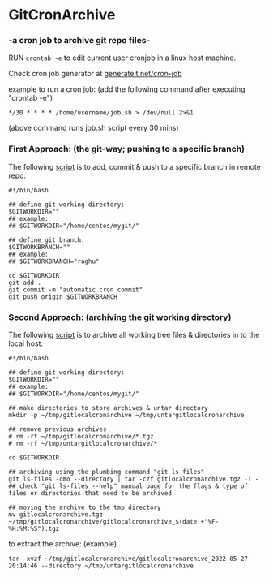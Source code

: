 # GitCronArchive
### -a cron job to archive git repo files-

RUN `crontab -e` to edit current user cronjob in a linux host machine.

Check cron job generator at [generateit.net/cron-job](https://www.generateit.net/cron-job/)

example to run a cron job: (add the following command after executing "crontab -e")

`*/30 * * * * /home/username/job.sh > /dev/null 2>&1`

(above command runs job.sh script every 30 mins)





### First Approach: (the git-way; pushing to a specific branch)

The following [script](https://github.com/raghavendramallela/gitcronarchive/blob/main/gitcronpush.sh) is to add, commit & push to a specific branch in remote repo:

```
#!/bin/bash

## define git working directory:
$GITWORKDIR=""
## example:
## $GITWORKDIR="/home/centos/mygit/"

## define git branch:
$GITWORKBRANCH=""
## example:
## $GITWORKBRANCH="raghu"

cd $GITWORKDIR
git add .
git commit -m "automatic cron commit"
git push origin $GITWORKBRANCH

```

### Second Approach: (archiving the git working directory)

The following [script](https://github.com/raghavendramallela/gitcronarchive/blob/main/gitcronarchive.sh) is to archive all working tree files & directories in to the local host:


```
#!/bin/bash

## define git working directory:
$GITWORKDIR=""
## example:
## $GITWORKDIR="/home/centos/mygit/"

## make directories to store archives & untar directory
mkdir -p ~/tmp/gitlocalcronarchive ~/tmp/untargitlocalcronarchive

## remove previous archives
# rm -rf ~/tmp/gitlocalcronarchive/*.tgz
# rm -rf ~/tmp/untargitlocalcronarchive/*

cd $GITWORKDIR

## archiving using the plumbing command "git ls-files"
git ls-files -cmo --directory | tar -czf gitlocalcronarchive.tgz -T -
## check "git ls-files --help" manual page for the flags & type of files or directories that need to be archived

## moving the archive to the tmp directory
mv gitlocalcronarchive.tgz ~/tmp/gitlocalcronarchive/gitlocalcronarchive_$(date +"%F-%H:%M:%S").tgz
```

to extract the archive: (example)

`tar -xvzf ~/tmp/gitlocalcronarchive/gitlocalcronarchive_2022-05-27-20:14:46 --directory ~/tmp/untargitlocalcronarchive`
